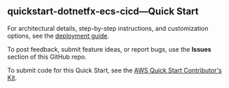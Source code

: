 
## quickstart-dotnetfx-ecs-cicd—Quick Start

For architectural details, step-by-step instructions, and customization options, see the [deployment guide](https://aws-quickstart.github.io/quickstart-dotnetfx-ecs-cicd/).

To post feedback, submit feature ideas, or report bugs, use the **Issues** section of this GitHub repo. 

To submit code for this Quick Start, see the [AWS Quick Start Contributor's Kit](https://aws-quickstart.github.io/).